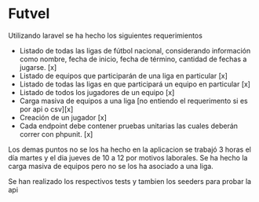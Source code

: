 # Futvel

Utilizando laravel se ha hecho los siguientes requerimientos

-   Listado de todas las ligas de fútbol nacional, considerando información como nombre, fecha de inicio, fecha de término, cantidad de fechas a jugarse. [x]
-   Listado de equipos que participarán de una liga en particular [x]
-   Listado de todas las ligas en que participará un equipo en particular [x]
-   Listado de todos los jugadores de un equipo [x]
-   Carga masiva de equipos a una liga [no entiendo el requerimento si es por api o csv][x]
-   Creación de un jugador [x]
-   Cada endpoint debe contener pruebas unitarias las cuales deberán correr con phpunit. [x]

Los demas puntos no se los ha hecho en la aplicacion se trabajó 3 horas el día martes y el dia jueves de 10 a 12 por motivos laborales.
Se ha hecho la carga masiva de equipos pero no se los ha asociado a una liga.

Se han realizado los respectivos tests y tambien los seeders para probar la api
